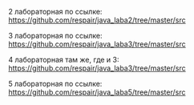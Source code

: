 2 лабораторная по ссылке: https://github.com/respair/java_laba2/tree/master/src

3 лабораторная по ссылке: https://github.com/respair/java_laba3/tree/master/src

4 лабораторная там же, где и 3: https://github.com/respair/java_laba3/tree/master/src

5 лабораторная по ссылке: https://github.com/respair/java_laba5/tree/master/src
